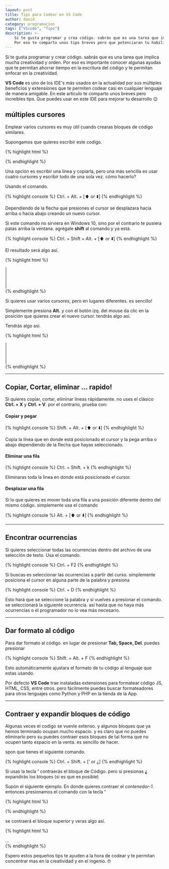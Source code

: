 ```yaml
---
layout: post
title: Tips para Codear en VS Code
author: david
category: programacion
tags: ["VScode", "Tips"]
description: >-
    Si te gusta programar y crea código. sabrás que es una tarea que implica mucha creatividad y orden. 
    Por eso te comparto unos tips breves pero que potenciaran tu habilidad para escribir código.
---
```

Si te gusta programar y crear código. sabrás que es una tarea que implica mucha creatividad y orden. Por eso es importante conocer algunas ayudas que te permitan ahorrar tiempo en la escritura del código y te permitan enfocar en la creatividad.

**VS Code** es uno de los IDE's más usados en la actualidad por sus múltiples beneficios y extensiones que te permiten codear casi en cualquier lenguaje de manera amigable. En este articulo te comparto unos breves pero increíbles tips. Que puedes usar en este IDE para mejorar tu desarrollo 😉

## múltiples cursores

Emplear varios cursores es muy útil cuando crearas bloques de código similares.

Supongamos que quieres escribir este codigo.

{% highlight html %}
<div class="col"></div>
<div class="col"></div>
<div class="col"></div>
<div class="col"></div>
{% endhighlight %}

Una opción es escribir una línea y copiarla, pero una más sencilla es usar cuatro cursores y escribir todo de una sola vez. cómo hacerlo?

Usando el comando.

{% highlight console %}
    Ctrl. + Alt. + [⬆️ or ⬇️]
{% endhighlight %}

Dependiendo de la flecha que presiones el cursor se desplazara hacia arriba o hacia abajo creando un nuevo cursor.

Si este comando no sirviera en Windows 10, sino por el contrario te pusiera patas arriba la ventana. agrégale **shift** al comando y ya está.

{% highlight console %}
    Ctrl. + Shift + Alt. + [⬆️ or ⬇️]
{% endhighlight %}

El resultado será algo así.

{% highlight html %}
<div class="col">|</div>
<div class="col">|</div>
<div class="col">|</div>
<div class="col">|</div>
{% endhighlight %}

Si quieres usar varios cursores, pero en lugares diferentes. es sencillo!

Simplemente presiona **Alt.** y con el botón izq. del mouse da clic en la posición que quieres crear el nuevo cursor. tendrás algo así.

Tendrás algo así.

{% highlight html %}
<div class="container">|
    <div class="row">|
        <div class="col"></div>|
        <div class="col"></div>
        <div class="col"></div>
    </div>|
</div>
{% endhighlight %}

<hr/>

## Copiar, Cortar, eliminar ... rapido!

Si quieres copiar, cortar, eliminar líneas rápidamente. no uses el clásico **Ctrl. + X** y **Ctrl. + V**. por el contrario, prueba con:

#### Copiar y pegar

{% highlight console %}
    Shift. + Alt. + [⬆️ or ⬇️]
{% endhighlight %}

Copia la línea que en donde está posicionado el cursor y la pega arriba o abajo dependiendo de la flecha que hayas seleccionado.

#### Eliminar una fila

{% highlight console %}
    Ctrl. + Shift. + k
{% endhighlight %}

Eliminaras toda la línea en donde está posicionado el cursor.

#### Desplazar una fila

Si lo que quieres es mover toda una fila a una posición diferente dentro del mismo código. simplemente usa el comando

{% highlight console %}
    Alt. + [⬆️ or ⬇️]
{% endhighlight %}

<hr>

## Encontrar ocurrencias

Si quieres seleccionar todas las ocurrencias dentro del archivo de una selección de texto. Usa el comando.

{% highlight console %}
    Ctrl. + F2
{% endhighlight %}

Si buscas es seleccionar las ocurrencias a partir del curso. simplemente posiciona el cursor en alguna parte de la palabra y presiona

{% highlight console %}
    Ctrl. + D
{% endhighlight %}

Esto hará que se seleccione la palabra y si vuelves a presionar el comando. se seleccionará la siguiente ocurrencia. así hasta que no haya más ocurrencias o el programador no lo vea más necesario.

<hr>

## Dar formato al código

Para dar formato al código. en lugar de presionar **Tab, Space, Del**. puedes presionar

{% highlight console %}
    Shift. + Alt. + F
{% endhighlight %}

Esto automáticamente ajustara el formato de tu código al lenguaje que estas usando.

Por defecto **VS Code** trae instaladas extensiones para formatear código JS, HTML, CSS, entre otros. pero fácilmente puedes buscar formateadores para otros lenguajes como Python y PHP en la tienda de la App.

<hr>

## Contraer y expandir bloques de código

Algunas veces el codigo se vuevle extenso. y algunos bloques que ya hemos terminado ocupan mucho espacio. y es claro que no puedes eliminarlo pero su puedes contraer esos bloques de tal forma que no ocupen tanto espacio en la venta. es sencillo de hacer.

spon que tienes el siguiente comando.

{% highlight console %}
    Ctrl. + Shift. + [' or ¿]
{% endhighlight %}

Si usas la tecla **'** contraerás el bloque de Código. pero si presionas **¿** expandirás los bloques (si es que es posible)

Supón el siguiente ejemplo. En donde quieres contraer el *contenedor-1*. entonces presionamos el comando con la tecla **'**

{% highlight html %}
<div class="container-1">
    <div class="row">
        <div class="col"></div>
        <div class="col"></div>
        <div class="col"></div>
    </div>
</div>

<div class="container-2">
    <div class="row">
        <div class="col"></div>
        <div class="col"></div>
        <div class="col"></div>
    </div>
</div>
{% endhighlight %}

se contraerá el bloque superior y veras algo así.

{% highlight html %}
<div class="container-1">...

<div class="container-2">
    <div class="row">
        <div class="col"></div>
        <div class="col"></div>
        <div class="col"></div>
    </div>
</div>
{% endhighlight %}

Espero estos pequeños tips te ayuden a la hora de codear y te permitan concentrar mas en la creatividad y en el ingenio. 🤓